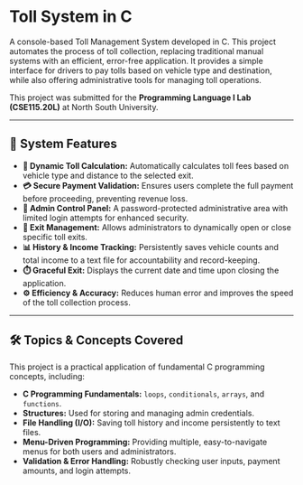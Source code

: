 # Toll System in C

A console-based Toll Management System developed in C. This project automates the process of toll collection, replacing traditional manual systems with an efficient, error-free application. It provides a simple interface for drivers to pay tolls based on vehicle type and destination, while also offering administrative tools for managing toll operations.

This project was submitted for the **Programming Language I Lab (CSE115.20L)** at North South University.

-----

## 🚀 System Features

  * **🚗 Dynamic Toll Calculation:** Automatically calculates toll fees based on vehicle type and distance to the selected exit.
  * **💳 Secure Payment Validation:** Ensures users complete the full payment before proceeding, preventing revenue loss.
  * **🔐 Admin Control Panel:** A password-protected administrative area with limited login attempts for enhanced security.
  * **🚦 Exit Management:** Allows administrators to dynamically open or close specific toll exits.
  * **📊 History & Income Tracking:** Persistently saves vehicle counts and total income to a text file for accountability and record-keeping.
  * **⏱️ Graceful Exit:** Displays the current date and time upon closing the application.
  * **⚙️ Efficiency & Accuracy:** Reduces human error and improves the speed of the toll collection process.

-----

## 🛠️ Topics & Concepts Covered

This project is a practical application of fundamental C programming concepts, including:

  * **C Programming Fundamentals:** `loops`, `conditionals`, `arrays`, and `functions`.
  * **Structures:** Used for storing and managing admin credentials.
  * **File Handling (I/O):** Saving toll history and income persistently to text files.
  * **Menu-Driven Programming:** Providing multiple, easy-to-navigate menus for both users and administrators.
  * **Validation & Error Handling:** Robustly checking user inputs, payment amounts, and login attempts.
